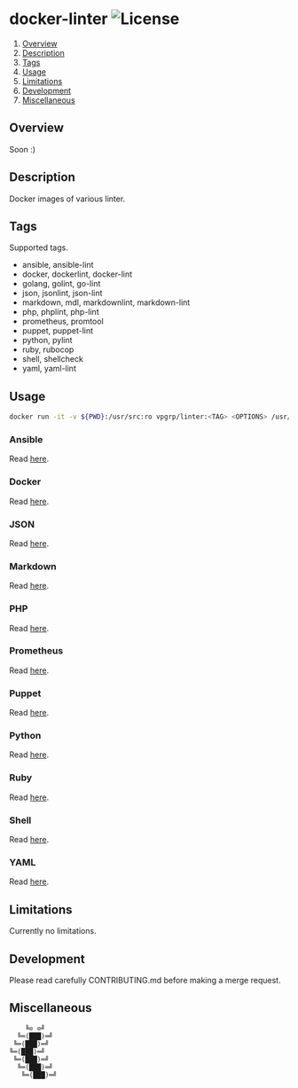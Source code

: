 # docker-linter ![License][license-img]

1. [Overview](#overview)
2. [Description](#description)
3. [Tags](#setup)
4. [Usage](#usage)
5. [Limitations](#limitations)
6. [Development](#development)
7. [Miscellaneous](#miscellaneous)

## Overview

Soon :)

## Description

Docker images of various linter.

## Tags

Supported tags.

- ansible, ansible-lint
- docker, dockerlint, docker-lint
- golang, golint, go-lint
- json, jsonlint, json-lint
- markdown, mdl, markdownlint, markdown-lint
- php, phplint, php-lint
- prometheus, promtool
- puppet, puppet-lint
- python, pylint
- ruby, rubocop
- shell, shellcheck
- yaml, yaml-lint

## Usage

```bash
docker run -it -v ${PWD}:/usr/src:ro vpgrp/linter:<TAG> <OPTIONS> /usr/src
```

### Ansible

Read [here](https://github.com/willthames/ansible-lint).

### Docker

Read [here](https://github.com/redcoolbeans/dockerlint).

### JSON

Read [here](https://github.com/pagerduty/jsonlint).

### Markdown

Read [here](https://github.com/markdownlint/markdownlint).

### PHP

Read [here](https://github.com/overtrue/phplint).

### Prometheus

Read [here](https://github.com/prometheus/prometheus).

### Puppet

Read [here](https://github.com/rodjek/puppet-lint).

### Python

Read [here](https://github.com/pycqa/pylint).

### Ruby

Read [here](https://github.com/bbatsov/rubocop).

### Shell

Read [here](https://github.com/koalaman/shellcheck).

### YAML

Read [here](https://github.com/pryz/yaml-lint).

## Limitations

Currently no limitations.

## Development

Please read carefully CONTRIBUTING.md before making a merge request.

## Miscellaneous

```
    ╚⊙ ⊙╝
  ╚═(███)═╝
 ╚═(███)═╝
╚═(███)═╝
 ╚═(███)═╝
  ╚═(███)═╝
   ╚═(███)═╝
```

[license-img]: https://img.shields.io/badge/license-ISC-blue.svg
